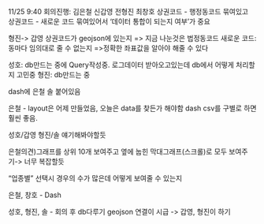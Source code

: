 11/25 9:40 
회의진행: 김은철 신갑영 전형진 최창호 
상권코드 - 행정동코드 묶여있고
상권코드 - 새로운 코드 묶여있어서 ‘데이터 통합이 되는지 여부’가 중요

형진-> 갑영
상권코드가 geojson에 있는지 => 지금 나눈것은 법정동코드 
새로운 코드: 동마다 임의대로 줄 수 없는지 =>정확한 좌표값을 알아야 해줄 수 있다


성호: db만드는 중에 Query작성중. 로그데이터 받아오고있는데 db에서 어떻게 처리할지 고민중 
형진: db만드는 중

dash에 은철 솔 붙어있음

은철 - layout은 어제 만들었음, 오늘은 data를 찾든가 해야함 
dash csv를 구별로 하면 훨씬 좋음. 

성호/갑영 형진/솔 얘기해봐야할듯 

은철의견)그래프를 상위 10개 보여주고 옆에 눕힌 막대그래프(스크롤)로 모두 보여주기-> 너무 복잡할듯

“업종별” 선택시 경우의 수가 많은데 어떻게 보여줄 수 있는지


은철, 창호 -  Dash

성호, 형진, 솔 - 회의 후 db다루기
geojson 연결이 시급 -> 갑영, 형진이 하기

